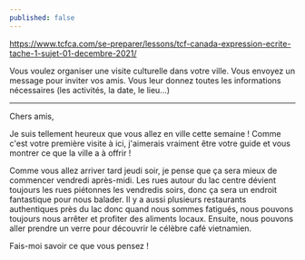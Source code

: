 ```yaml
---
published: false
---
```

https://www.tcfca.com/se-preparer/lessons/tcf-canada-expression-ecrite-tache-1-sujet-01-decembre-2021/

Vous voulez organiser une visite culturelle dans votre ville. Vous envoyez un message pour inviter vos amis. Vous leur donnez toutes les informations nécessaires (les activités, la date, le lieu...)

---

Chers amis,

Je suis tellement heureux que vous allez en ville cette semaine ! Comme c'est votre première visite à ici, j'aimerais vraiment être votre guide et vous montrer ce que la ville a à offrir !

Comme vous allez arriver tard jeudi soir, je pense que ça sera mieux de commencer vendredi après-midi. Les rues autour du lac centre dévient toujours les rues piétonnes les vendredis soirs, donc ça sera un endroit fantastique pour nous balader. Il y a aussi plusieurs restaurants authentiques près du lac donc quand nous sommes fatigués, nous pouvons toujours nous arrêter et profiter des aliments locaux. Ensuite, nous pouvons aller prendre un verre pour découvrir le célèbre café vietnamien.

Fais-moi savoir ce que vous pensez !
